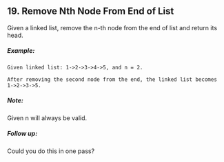 ## 19. Remove Nth Node From End of List
Given a linked list, remove the n-th node from the end of list and return its head.

##### Example:
```
Given linked list: 1->2->3->4->5, and n = 2.

After removing the second node from the end, the linked list becomes 1->2->3->5.
```
##### Note:

Given n will always be valid.

##### Follow up:

Could you do this in one pass?
